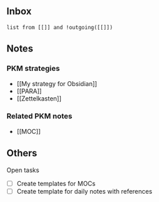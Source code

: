 ## Inbox
```dataview
list from [[]] and !outgoing([[]])
```

## Notes
### PKM strategies
- [[My strategy for Obsidian]]
- [[PARA]]
- [[Zettelkasten]]


### Related PKM notes
- [[MOC]]


## Others
Open tasks
- [ ] Create templates for MOCs 
- [ ] Create template for daily notes with references